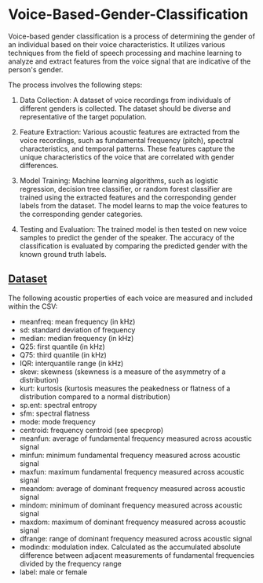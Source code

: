 # Voice-Based-Gender-Classification

Voice-based gender classification is a process of determining the gender of an individual based on their voice characteristics. It utilizes various techniques from the field of speech processing and machine learning to analyze and extract features from the voice signal that are indicative of the person's gender.

The process involves the following steps:

1. Data Collection: A dataset of voice recordings from individuals of different genders is collected. The dataset should be diverse and representative of the target population.

2. Feature Extraction: Various acoustic features are extracted from the voice recordings, such as fundamental frequency (pitch), spectral characteristics, and temporal patterns. These features capture the unique characteristics of the voice that are correlated with gender differences.

3. Model Training: Machine learning algorithms, such as logistic regression, decision tree classifier, or random forest classifier are trained using the extracted features and the corresponding gender labels from the dataset. The model learns to map the voice features to the corresponding gender categories.

4. Testing and Evaluation: The trained model is then tested on new voice samples to predict the gender of the speaker. The accuracy of the classification is evaluated by comparing the predicted gender with the known ground truth labels.

## [Dataset](https://www.kaggle.com/datasets/primaryobjects/voicegender)
The following acoustic properties of each voice are measured and included within the CSV:

- meanfreq: mean frequency (in kHz)
- sd: standard deviation of frequency
- median: median frequency (in kHz)
- Q25: first quantile (in kHz)
- Q75: third quantile (in kHz)
- IQR: interquantile range (in kHz)
- skew: skewness (skewness is a measure of the asymmetry of a distribution)
- kurt: kurtosis (kurtosis measures the peakedness or flatness of a distribution compared to a normal distribution)
- sp.ent: spectral entropy
- sfm: spectral flatness
- mode: mode frequency
- centroid: frequency centroid (see specprop)
- meanfun: average of fundamental frequency measured across acoustic signal
- minfun: minimum fundamental frequency measured across acoustic signal
- maxfun: maximum fundamental frequency measured across acoustic signal
- meandom: average of dominant frequency measured across acoustic signal
- mindom: minimum of dominant frequency measured across acoustic signal
- maxdom: maximum of dominant frequency measured across acoustic signal
- dfrange: range of dominant frequency measured across acoustic signal
- modindx: modulation index. Calculated as the accumulated absolute difference between adjacent measurements of fundamental frequencies divided by the frequency range
- label: male or female
